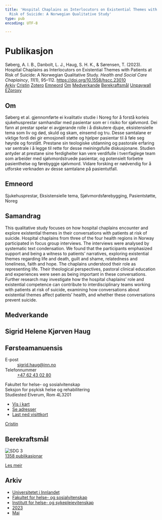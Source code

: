 ```yaml
---
title: 'Hospital Chaplains as Interlocutors on Existential Themes with Patients at
  Risk of Suicide: A Norwegian Qualitative Study'
type: pub
encoding: UTF-8

---
```

<h1>Publikasjon</h1>
<article id="csl-bib-container-TITYXUYA" class="csl-bib-container">
  <div class="csl-bib-body"> <div class="csl-entry">Søberg, A. I. B., Danbolt, L. J., Haug, S. H. K., &#38; Sørensen, T. (2023). Hospital Chaplains as Interlocutors on Existential Themes with Patients at Risk of Suicide: A Norwegian Qualitative Study. <i>Health and Social Care Chaplaincy</i>, <i>11</i>(1), 95–112. <a href="https://doi.org/10.1558/hscc.23010">https://doi.org/10.1558/hscc.23010</a></div> </div>
  <div class="csl-bib-buttons">
    <a href="#taxonomy-article-TITYXUYA" alt="archive" class="csl-bib-button">Arkiv</a>
    <a href="https://app.cristin.no/results/show.jsf?id=2147139" alt="Cristin" class="csl-bib-button">Cristin</a>
    <a href="http://zotero.org/groups/5881554/items/TITYXUYA" alt="Zotero" class="csl-bib-button">Zotero</a>
    <a href="#keywords-article-TITYXUYA" alt="keywords" class="csl-bib-button">Emneord</a>
    <a href="#about-article-TITYXUYA" alt="about_pub" class="csl-bib-button">Om</a>
    <a href="#contributors-article-TITYXUYA" alt="contributors" class="csl-bib-button">Medverkande</a>
    <a href="#sdg-article-TITYXUYA" alt="sdg" class="csl-bib-button">Berekraftsmål</a>
    <a href="https://doi.org/10.1558/hscc.23010" alt="Unpaywall" class="csl-bib-button">Unpaywall</a>
    <a href="https://doi.org/10.1558/hscc.23010" alt="EZproxy" class="csl-bib-button">EZproxy</a>
  </div>
  <div id="csl-bib-meta-container-TITYXUYA"></div>
</article>
<div id="csl-bib-meta-TITYXUYA" class="csl-bib-meta">
  <article id="about-article-TITYXUYA" class="about_pub-article">
    <h1>Om</h1>
    Søberg et al. gjennomførte ei kvalitativ studie i Noreg for å forstå korleis sjukehusprestar samhandlar med pasientar som er i risiko for sjølvmord. Dei fann at prestar spelar ei avgjerande rolle i å diskutere djupe, eksistensielle tema som liv og død, skuld og skam, einsemd og tru. Desse samtalane er viktige fordi dei gir emosjonell støtte og hjelper pasientar til å føle seg høyrde og forstått. Prestane sin teologiske utdanning og pastorale erfaring var sentrale i å legge til rette for desse meiningsfulle diskusjonane. Studien antyder at prestane sine ferdigheiter kan vere verdifulle i tverrfaglege team som arbeider med sjølvmordstruede pasientar, og potensielt forbetre pasienthelse og førebyggje sjølvmord. Vidare forsking er nødvendig for å utforske verknaden av desse samtalane på pasientutfall.
  </article>
  <article id="keywords-article-TITYXUYA" class="keywords-article">
    <h1>Emneord</h1>
    Sjukehusprestar, Eksistensielle tema, Sjølvmordsførebygging, Pasientstøtte, Noreg
  </article>
  <article id="abstract-article-TITYXUYA" class="abstract-article">
    <h1>Samandrag</h1>
    This qualitative study focuses on how hospital chaplains encounter and explore existential themes in their conversations with patients at risk of suicide. Hospital chaplains from three of the four health regions in Norway participated in focus group interviews. The interviews were analysed by systematic text condensation. We found that the participants emphasized support and being a witness to patients’ narratives, exploring existential themes regarding life and death, guilt and shame, relatedness and loneliness, faith and hope. The chaplains understood their role as representing life. Their theological perspectives, pastoral clinical education and experiences were seen as being important in these conversations. Further research may investigate how the hospital chaplains’ role and existential competence can contribute to interdisciplinary teams working with patients at risk of suicide, examining how conversations about existential themes affect patients’ health, and whether these conversations prevent suicide.
  </article>
  <article id="contributors-article-TITYXUYA" class="contributors-article">
    <h1>Medverkande</h1>
    <div class="personas"> <div class="vrtx-hinn-person-card"> <div class="photo"> <i class="lar la-user-circle missing-person"></i> </div> <div class="info"> <hgroup><h1>Sigrid Helene Kjørven Haug</h1> <h2>Førsteamanuensis</h2> </hgroup><dl> <dt>E-post</dt> <dd> <a href="mailto:sigrid.haug@inn.no">sigrid.haug@inn.no</a> </dd> <dt>Telefonnummer</dt> <dd><a href="tel:+4762430280"> +47 62 43 02 80 </a></dd> </dl> <p> Fakultet for helse- og sosialvitenskap<br> Seksjon for psykisk helse og rehabilitering<br> Studiested Elverum, Rom 4L3201 </p> <ul class="vrtx-hinn-links"> <li><a href="https://www.google.com/maps?q=60.88177,11.53669">Vis i kart</a></li> <li><a href="https://www.inn.no/finn-en-ansatt/sigrid-haug.html#vrtx-hinn-addresses">Se adresser</a></li> <li><a href="https://www.inn.no/finn-en-ansatt/sigrid-haug.html?vrtx=vcf">Last ned visittkort</a></li> </ul> </div> </div> <a href="https://app.cristin.no/persons/show.jsf?id=414155" alt="Cristin URL" class="personas-cristin">Cristin</a> </div>
  </article>
  <article id="sdg-article-TITYXUYA" class="sdg-article">
    <h1>Berekraftsmål</h1>
    <div class="sdg-container"><div id="sdg3" class="sdg">
        <img src="{{< params subfolder >}}images/sdg/sdg03_nn.png" class="image" alt="SDG 3">
        <div class="sdg-overlay">
          <a href="{{< params subfolder >}}nn/archive/?sdg=3#archive" class="sdg-publication-count"><span>1358</span> publikasjonar</a>
          <p><a href="https://fn.no/om-fn/fns-baerekraftsmaal/god-helse-og-livskvalitet?lang=nno-NO" class="sdg-read-more">Les meir</a></p>
        </div>
      </div></div>
  </article>
  <article id="taxonomy-article-TITYXUYA" class="taxonomy-article">
    <h1>Arkiv</h1>
    <ul>
      <li><a href="{{< params subfolder >}}nn/archive/?key=3DCRN523">Universitetet i Innlandet</a></li>
      <li><a href="{{< params subfolder >}}nn/archive/?key=IDKFS3MX">Fakultet for helse- og sosialvitenskap</a></li>
      <li><a href="{{< params subfolder >}}nn/archive/?key=GTV4ECMZ">Institutt for helse- og sykepleievitenskap</a></li>
      <li><a href="{{< params subfolder >}}nn/archive/?key=RX9SDGSP">2023</a></li>
      <li><a href="{{< params subfolder >}}nn/archive/?key=W2MXEMME">Mai</a></li>
    </ul>
  </article>
</div>
